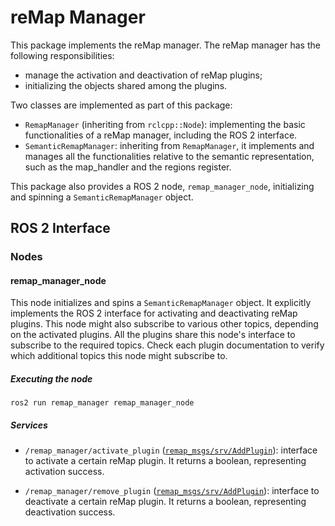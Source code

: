 reMap Manager
======================

This package implements the reMap manager. The reMap manager has the following responsibilities:
- manage the activation and deactivation of reMap plugins;
- initializing the objects shared among the plugins.

Two classes are implemented as part of this package:
- `RemapManager` (inheriting from `rclcpp::Node`): implementing the basic functionalities of a reMap manager, including the ROS 2 interface.
- `SemanticRemapManager`: inheriting from `RemapManager`, it implements and manages all the functionalities relative to the semantic representation,
such as the map_handler and the regions register.

This package also provides a ROS 2 node, `remap_manager_node`, initializing and spinning a `SemanticRemapManager` object.

## ROS 2 Interface

### Nodes

#### remap_manager_node

This node initializes and spins a `SemanticRemapManager` object. It explicitly implements the ROS 2 interface for activating and deactivating reMap plugins.
This node might also subscribe to various other topics, depending on the activated plugins. All the plugins share this node's interface to subscribe to the required topics.
Check each plugin documentation to verify which additional topics this node might subscribe to.

##### Executing the node

`ros2 run remap_manager remap_manager_node`

##### Services

- `/remap_manager/activate_plugin` ([`remap_msgs/srv/AddPlugin`](https://gitlab.pal-robotics.com/interaction/remap_msgs/-/blob/main/srv/AddPlugin.srv?ref_type=heads)): 
interface to activate a certain reMap plugin. It returns a boolean, representing activation success.

- `/remap_manager/remove_plugin` ([`remap_msgs/srv/AddPlugin`](https://gitlab.pal-robotics.com/interaction/remap_msgs/-/blob/main/srv/RemovePlugin.srv?ref_type=heads)):
interface to deactivate a certain reMap plugin. It returns a boolean, representing deactivation success.